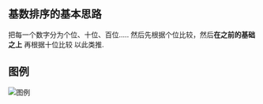 ## 基数排序的基本思路

把每一个数字分为个位、十位、百位..... 然后先根据个位比较，然后**在之前的基础之上** 再根据十位比较  以此类推.

## 图例
![图例](https://images0.cnblogs.com/i/497634/201403/161837176365265.jpg)
